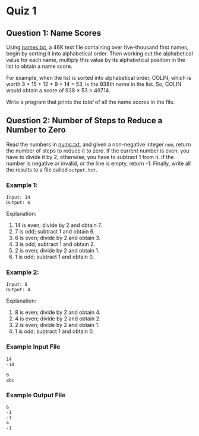 # Quiz 1

## Question 1: Name Scores
Using [names.txt](./names.txt), a 46K text file containing over five-thousand first names, begin by sorting it into alphabetical order. Then working out the alphabetical value for each name, multiply this value by its alphabetical position in the list to obtain a name score.

For example, when the list is sorted into alphabetical order, COLIN, which is worth 3 + 15 + 12 + 9 + 14 = 53, is the 938th name in the list. So, COLIN would obtain a score of 938 × 53 = 49714.

Write a program that prints the *total* of all the name scores in the file.

## Question 2: Number of Steps to Reduce a Number to Zero

Read the numbers in [nums.txt](./nums.txt), and given a non-negative integer `num`, return the number of steps to reduce it to zero. If the current number is even, you have to divide it by 2, otherwise, you have to subtract 1 from it. If the number is negative or invalid, or the line is empty, return -1. Finally, write all the results to a file called `output.txt`.

### Example 1:
```
Input: 14
Output: 6
```
Explanation:

1) 14 is even; divide by 2 and obtain 7. 
2) 7 is odd; subtract 1 and obtain 6.
3) 6 is even; divide by 2 and obtain 3. 
4) 3 is odd; subtract 1 and obtain 2. 
5) 2 is even; divide by 2 and obtain 1. 
6) 1 is odd; subtract 1 and obtain 0.

### Example 2:
```
Input: 8
Output: 4
```
Explanation: 
1) 8 is even; divide by 2 and obtain 4. 
2) 4 is even; divide by 2 and obtain 2. 
3) 2 is even; divide by 2 and obtain 1. 
4) 1 is odd; subtract 1 and obtain 0.

### Example Input File
```
14
-10

8
abc
```

### Example Output File
```
6
-1
-1
4
-1
```
